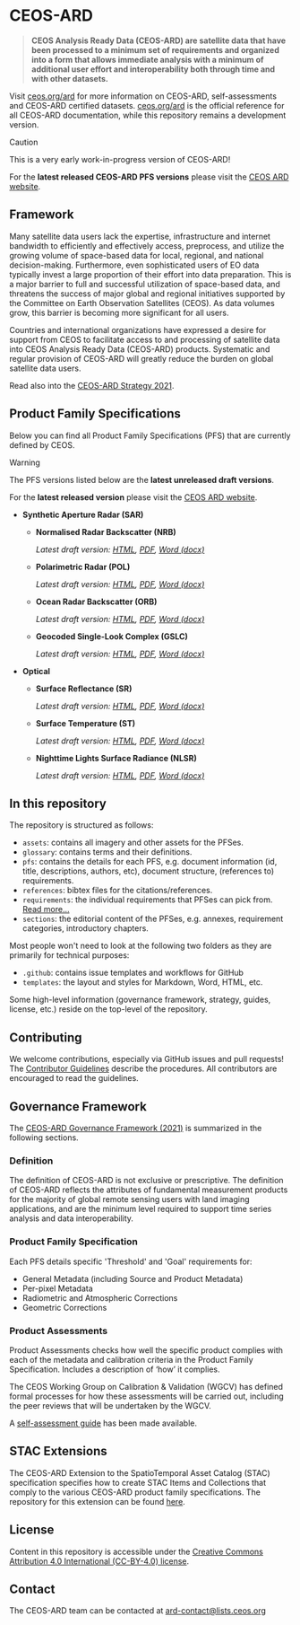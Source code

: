 # CEOS-ARD

> **CEOS Analysis Ready Data (CEOS-ARD) are satellite data that have been processed to a minimum set of requirements and organized into a form that allows immediate analysis with a minimum of additional user effort and interoperability both through time and with other datasets.**

Visit [ceos.org/ard](https://ceos.org/ard) for more information on CEOS-ARD, self-assessments and CEOS-ARD certified datasets.
[ceos.org/ard](https://ceos.org/ard) is the official reference for all CEOS-ARD documentation, while this repository remains a development version.

> [!CAUTION]
> This is a very early work-in-progress version of CEOS-ARD!
>
> For the **latest released CEOS-ARD PFS versions** please visit the [CEOS ARD website](https://ceos.org/ard/index.html#specs).

## Framework

Many satellite data users lack the expertise, infrastructure and internet bandwidth to efficiently and effectively access, preprocess, and utilize the growing volume of space-based data for local, regional, and national decision-making. Furthermore, even sophisticated users of EO data typically invest a large proportion of their effort into data preparation. This is a major barrier to full and successful utilization of space-based data, and threatens the success of major global and regional initiatives supported by the Committee on Earth Observation Satellites (CEOS). As data volumes grow, this barrier is becoming more significant for all users.

Countries and international organizations have expressed a desire for support from CEOS to facilitate access to and processing of satellite data into CEOS Analysis Ready Data (CEOS-ARD) products. Systematic and regular provision of CEOS-ARD will greatly reduce the burden on global satellite data users.

Read also into the [CEOS-ARD Strategy 2021](./CEOS-ARD%20Strategy%202021.pdf).

## Product Family Specifications

Below you can find all Product Family Specifications (PFS) that are currently defined by CEOS.

> [!WARNING]
> The PFS versions listed below are the **latest unreleased draft versions**.
>
> For the **latest released version** please visit the [CEOS ARD website](https://ceos.org/ard/index.html#specs).

- **Synthetic Aperture Radar (SAR)**
  - **Normalised Radar Backscatter (NRB)**
  
    *Latest draft version: [HTML](https://ceos-org.github.io/ceos-ard/latest/SAR-NRB.html), [PDF](https://ceos-org.github.io/ceos-ard/latest/SAR-NRB.pdf), [Word (docx)](https://ceos-org.github.io/ceos-ard/latest/SAR-NRB.docx)*
  - **Polarimetric Radar (POL)**
  
    *Latest draft version: [HTML](https://ceos-org.github.io/ceos-ard/latest/SAR-POL.html), [PDF](https://ceos-org.github.io/ceos-ard/latest/SAR-POL.pdf), [Word (docx)](https://ceos-org.github.io/ceos-ard/latest/SAR-POL.docx)*
  - **Ocean Radar Backscatter (ORB)**
  
    *Latest draft version: [HTML](https://ceos-org.github.io/ceos-ard/latest/SAR-ORB.html), [PDF](https://ceos-org.github.io/ceos-ard/latest/SAR-ORB.pdf), [Word (docx)](https://ceos-org.github.io/ceos-ard/latest/SAR-ORB.docx)*
  - **Geocoded Single-Look Complex (GSLC)**
  
    *Latest draft version: [HTML](https://ceos-org.github.io/ceos-ard/latest/SAR-GSLC.html), [PDF](https://ceos-org.github.io/ceos-ard/latest/SAR-GSLC.pdf), [Word (docx)](https://ceos-org.github.io/ceos-ard/latest/SAR-GSLC.docx)*
- **Optical**
  - **Surface Reflectance (SR)**
  
    *Latest draft version: [HTML](https://ceos-org.github.io/ceos-ard/latest/SR.html), [PDF](https://ceos-org.github.io/ceos-ard/latest/SR.pdf), [Word (docx)](https://ceos-org.github.io/ceos-ard/latest/SR.docx)*
  - **Surface Temperature (ST)**
  
    *Latest draft version: [HTML](https://ceos-org.github.io/ceos-ard/latest/ST.html), [PDF](https://ceos-org.github.io/ceos-ard/latest/ST.pdf), [Word (docx)](https://ceos-org.github.io/ceos-ard/latest/ST.docx)*
  - **Nighttime Lights Surface Radiance (NLSR)**
  
    *Latest draft version: [HTML](https://ceos-org.github.io/ceos-ard/latest/NLSR.html), [PDF](https://ceos-org.github.io/ceos-ard/latest/NLSR.pdf), [Word (docx)](https://ceos-org.github.io/ceos-ard/latest/NLSR.docx)*

## In this repository

The repository is structured as follows:

- `assets`: contains all imagery and other assets for the PFSes.
- `glossary`: contains terms and their definitions.
- `pfs`: contains the details for each PFS, e.g. document information (id, title, descriptions, authors, etc), document structure, (references to) requirements.
- `references`: bibtex files for the citations/references.
- `requirements`: the individual requirements that PFSes can pick from. [Read more...](requirements/README.md)
- `sections`: the editorial content of the PFSes, e.g. annexes, requirement categories, introductory chapters.

 Most people won't need to look at the following two folders as they are primarily for technical purposes:

- `.github`: contains issue templates and workflows for GitHub
- `templates`: the layout and styles for Markdown, Word, HTML, etc.

Some high-level information (governance framework, strategy, guides, license, etc.) reside on the top-level of the repository.

## Contributing

We welcome contributions, especially via GitHub issues and pull requests!
The [Contributor Guidelines](CONTRIBUTING.md) describe the procedures.
All contributors are encouraged to read the guidelines.

## Governance Framework

The [CEOS-ARD Governance Framework (2021)](./CEOS-ARD%20Governance%20Framework%202021.pdf) is summarized in the following sections.

### Definition

The definition of CEOS-ARD is not exclusive or prescriptive. The definition of CEOS-ARD reflects the attributes of fundamental measurement products for the majority of global remote sensing users with land imaging applications, and are the minimum level required to support time series analysis and data interoperability.

### Product Family Specification

Each PFS details specific 'Threshold' and 'Goal' requirements for:

- General Metadata (including Source and Product Metadata)
- Per-pixel Metadata
- Radiometric and Atmospheric Corrections
- Geometric Corrections

### Product Assessments

Product Assessments checks how well the specific product complies with each of the metadata and calibration criteria in the Product Family Specification. Includes a description of ‘how’ it complies.

The CEOS Working Group on Calibration & Validation (WGCV) has defined formal processes for how these assessments will be carried out, including the peer reviews that will be undertaken by the WGCV.

A [self-assessment guide](./CEOS-ARD%20Self-Assessment%20Guide%202023.pdf) has been made available.

## STAC Extensions

The CEOS-ARD Extension to the SpatioTemporal Asset Catalog (STAC) specification specifies how to create STAC Items and Collections that comply to the various CEOS-ARD product family specifications. The repository for this extension can be found [here](https://github.com/stac-extensions/ceos-ard).

## License

Content in this repository is accessible under the [Creative Commons Attribution 4.0 International (CC-BY-4.0) license](LICENSE).

## Contact

The CEOS-ARD team can be contacted at <ard-contact@lists.ceos.org>
